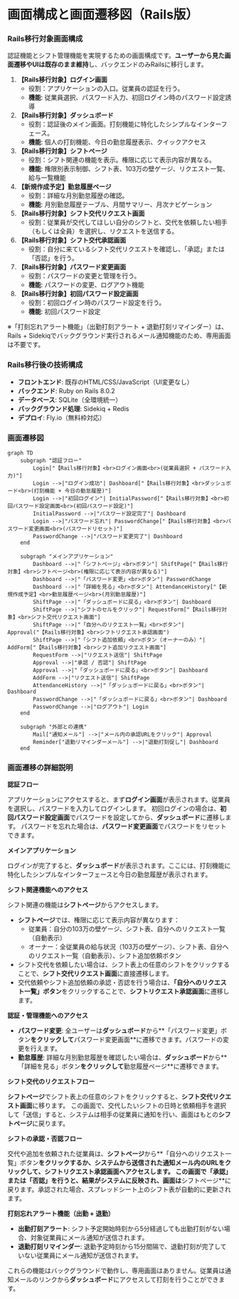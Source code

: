 # 画面構成と画面遷移図（Rails版）

### Rails移行対象画面構成

認証機能とシフト管理機能を実現するための画面構成です。**ユーザーから見た画面遷移やUIは既存のまま維持**し、バックエンドのみRailsに移行します。

1. **【Rails移行対象】ログイン画面**
    - 役割：アプリケーションの入口。従業員の認証を行う。
    - **機能**: 従業員選択、パスワード入力、初回ログイン時のパスワード設定誘導
2. **【Rails移行対象】ダッシュボード**
    - 役割：認証後のメイン画面。打刻機能に特化したシンプルなインターフェース。
    - **機能**: 個人の打刻機能、今日の勤怠履歴表示、クイックアクセス
3. **【Rails移行対象】シフトページ**
    - 役割：シフト関連の機能を表示。権限に応じて表示内容が異なる。
    - **機能**: 権限別表示制御、シフト表、103万の壁ゲージ、リクエスト一覧、給与一覧機能
4. **【新規作成予定】勤怠履歴ページ**
    - 役割：詳細な月別勤怠履歴の確認。
    - **機能**: 月別勤怠履歴テーブル、月間サマリー、月次ナビゲーション
5. **【Rails移行対象】シフト交代リクエスト画面**
    - 役割：従業員が交代してほしい自分のシフトと、交代を依頼したい相手（もしくは全員）を選択し、リクエストを送信する。
6. **【Rails移行対象】シフト交代承認画面**
    - 役割：自分に来ているシフト交代リクエストを確認し、「承認」または「否認」を行う。
7. **【Rails移行対象】パスワード変更画面**
    - 役割：パスワードの変更と管理を行う。
    - **機能**: パスワードの変更、ログアウト機能
8. **【Rails移行対象】初回パスワード設定画面**
    - 役割：初回ログイン時のパスワード設定を行う。
    - **機能**: 初回パスワード設定

※「打刻忘れアラート機能」（出勤打刻アラート + 退勤打刻リマインダー）は、Rails + Sidekiqでバックグラウンド実行されるメール通知機能のため、専用画面は不要です。

### Rails移行後の技術構成

- **フロントエンド**: 既存のHTML/CSS/JavaScript（UI変更なし）
- **バックエンド**: Ruby on Rails 8.0.2
- **データベース**: SQLite（全環境統一）
- **バックグラウンド処理**: Sidekiq + Redis
- **デプロイ**: Fly.io（無料枠対応）

### 画面遷移図

```mermaid
graph TD
    subgraph "認証フロー"
        Login["【Rails移行対象】<br>ログイン画面<br>(従業員選択 + パスワード入力)"]
        Login -->|"ログイン成功"| Dashboard["【Rails移行対象】<br>ダッシュボード<br>(打刻機能 + 今日の勤怠履歴)"]
        Login -->|"初回ログイン"| InitialPassword["【Rails移行対象】<br>初回パスワード設定画面<br>(初回パスワード設定)"]
        InitialPassword -->|"パスワード設定完了"| Dashboard
        Login -->|"パスワード忘れ"| PasswordChange["【Rails移行対象】<br>パスワード変更画面<br>(パスワードリセット)"]
        PasswordChange -->|"パスワード変更完了"| Dashboard
    end

    subgraph "メインアプリケーション"
        Dashboard -->|"「シフトページ」<br>ボタン"| ShiftPage["【Rails移行対象】<br>シフトページ<br>(権限に応じて表示内容が異なる)"]
        Dashboard -->|"「パスワード変更」<br>ボタン"| PasswordChange
        Dashboard -->|"「詳細を見る」<br>ボタン"| AttendanceHistory["【新規作成予定】<br>勤怠履歴ページ<br>(月別勤怠履歴)"]
        ShiftPage -->|"「ダッシュボードに戻る」<br>ボタン"| Dashboard
        ShiftPage -->|"シフトのセルをクリック"| RequestForm["【Rails移行対象】<br>シフト交代リクエスト画面"]
        ShiftPage -->|"「自分へのリクエスト一覧」<br>ボタン"| Approval("【Rails移行対象】<br>シフトリクエスト承認画面")
        ShiftPage -->|"「シフト追加依頼」<br>ボタン（オーナーのみ）"| AddForm["【Rails移行対象】<br>シフト追加リクエスト画面"]
        RequestForm -->|"リクエスト送信"| ShiftPage
        Approval -->|"承認 / 否認"| ShiftPage
        Approval -->|"「ダッシュボードに戻る」<br>ボタン"| Dashboard
        AddForm -->|"リクエスト送信"| ShiftPage
        AttendanceHistory -->|"「ダッシュボードに戻る」<br>ボタン"| Dashboard
        PasswordChange -->|"「ダッシュボードに戻る」<br>ボタン"| Dashboard
        PasswordChange -->|"ログアウト"| Login
    end

    subgraph "外部との連携"
        Mail["通知メール"] -->|"メール内の承認URLをクリック"| Approval
        Reminder["退勤リマインダーメール"] -->|"退勤打刻促し"| Dashboard
    end
```

### 画面遷移の詳細説明

**認証フロー**

アプリケーションにアクセスすると、まず**ログイン画面**が表示されます。従業員を選択し、パスワードを入力してログインします。
初回ログインの場合は、**初回パスワード設定画面**でパスワードを設定してから、**ダッシュボード**に遷移します。
パスワードを忘れた場合は、**パスワード変更画面**でパスワードをリセットできます。

**メインアプリケーション**

ログインが完了すると、**ダッシュボード**が表示されます。ここには、打刻機能に特化したシンプルなインターフェースと今日の勤怠履歴が表示されます。

**シフト関連機能へのアクセス**

シフト関連の機能は**シフトページ**からアクセスします。

- **シフトページ**では、権限に応じて表示内容が異なります：
  - 従業員：自分の103万の壁ゲージ、シフト表、自分へのリクエスト一覧（自動表示）
  - オーナー：全従業員の給与状況（103万の壁ゲージ）、シフト表、自分へのリクエスト一覧（自動表示）、シフト追加依頼ボタン
- シフト交代を依頼したい場合は、シフト表上の任意のシフトをクリックすることで、**シフト交代リクエスト画面**に直接遷移します。
- 交代依頼やシフト追加依頼の承認・否認を行う場合は、**「自分へのリクエスト一覧」ボタン**をクリックすることで、**シフトリクエスト承認画面**に遷移します。

**認証・管理機能へのアクセス**

- **パスワード変更**: 全ユーザーは**ダッシュボード**から**「パスワード変更」ボタン**をクリックして**パスワード変更画面**に遷移できます。パスワードの変更を行えます。
- **勤怠履歴**: 詳細な月別勤怠履歴を確認したい場合は、**ダッシュボード**から**「詳細を見る」ボタン**をクリックして**勤怠履歴ページ**に遷移できます。

**シフト交代のリクエストフロー**

**シフトページ**でシフト表上の任意のシフトをクリックすると、**シフト交代リクエスト画面**に移ります。
この画面で、交代したいシフトの日時と依頼相手を選択して「送信」すると、システムは相手の従業員に通知を行い、画面はもとの**シフトページ**に戻ります。

**シフトの承認・否認フロー**

交代や追加を依頼された従業員は、**シフトページ**から**「自分へのリクエスト一覧」ボタン**をクリックするか、システムから送信された通知メール内のURLをクリックして、**シフトリクエスト承認画面**へアクセスします。
この画面で「承認」または「否認」を行うと、結果がシステムに反映され、画面は**シフトページ**に戻ります。承認された場合、スプレッドシート上のシフト表が自動的に更新されます。

**打刻忘れアラート機能（出勤 + 退勤）**

- **出勤打刻アラート**: シフト予定開始時刻から5分経過しても出勤打刻がない場合、対象従業員にメール通知が送信されます。
- **退勤打刻リマインダー**: 退勤予定時刻から15分間隔で、退勤打刻が完了していない従業員にメール通知が送信されます。

これらの機能はバックグラウンドで動作し、専用画面はありません。従業員は通知メールのリンクから**ダッシュボード**にアクセスして打刻を行うことができます。